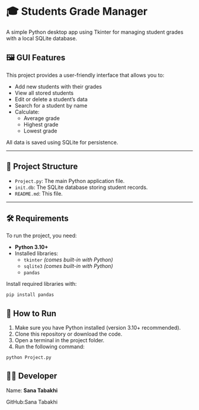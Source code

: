 # 🎓 Students Grade Manager

A simple Python desktop app using Tkinter for managing student grades with a local SQLite database.

## 🖼️ GUI Features

This project provides a user-friendly interface that allows you to:

- Add new students with their grades
- View all stored students
- Edit or delete a student’s data
- Search for a student by name
- Calculate:
  - Average grade
  - Highest grade
  - Lowest grade

All data is saved using SQLite for persistence.

---


## 📁 Project Structure

- `Project.py`: The main Python application file.
- `init.db`: The SQLite database storing student records.
- `README.md`: This file.

---

## 🛠️ Requirements

To run the project, you need:

- **Python 3.10+**
- Installed libraries:
  - `tkinter` *(comes built-in with Python)*
  - `sqlite3` *(comes built-in with Python)*
  - `pandas`

Install required libraries with:

```bash
pip install pandas 
```


## 🧠 How to Run

1. Make sure you have Python installed (version 3.10+ recommended).
2. Clone this repository or download the code.
3. Open a terminal in the project folder.
4. Run the following command:

```bash
python Project.py
```


## 🙋‍♂️ Developer
Name: **Sana Tabakhi**

GitHub:Sana Tabakhi


